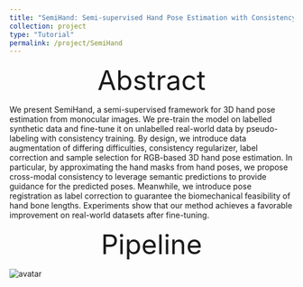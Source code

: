 ```yaml
---
title: "SemiHand: Semi-supervised Hand Pose Estimation with Consistency"
collection: project
type: "Tutorial"
permalink: /project/SemiHand
---
```



<div align='center' ><font size='50'>Abstract</font></div>

We present SemiHand, a semi-supervised framework for 3D hand pose
estimation from monocular images. We pre-train the model on labelled synthetic data and fine-tune it on unlabelled real-world data by pseudo-labeling with consistency training. 
By design, we introduce data augmentation of differing difficulties, consistency regularizer, label correction and sample selection for RGB-based 3D hand pose estimation.
In particular, by approximating the hand masks from hand poses, we propose cross-modal consistency to leverage semantic predictions to provide guidance for the predicted poses. Meanwhile, we introduce pose registration as label correction to guarantee the biomechanical feasibility of hand bone lengths. Experiments show that our method achieves a favorable improvement on real-world datasets after fine-tuning.



<div align='center' ><font size='50'>Pipeline</font></div>

![avatar](https://www.mu4yang.com/files/project/semihand/pipeline.jpg)


